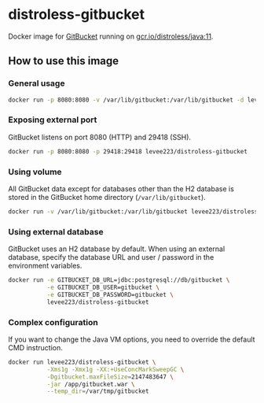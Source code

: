 # distroless-gitbucket

Docker image for [GitBucket](https://gitbucket.github.io/) running on [gcr.io/distroless/java:11](https://gcr.io/distroless/java:11).

## How to use this image

### General usage

```sh
docker run -p 8080:8080 -v /var/lib/gitbucket:/var/lib/gitbucket -d levee223/distroless-gitbucket
```

### Exposing external port

GitBucket listens on port 8080 (HTTP) and 29418 (SSH).

```sh
docker run -p 8080:8080 -p 29418:29418 levee223/distroless-gitbucket
```

### Using volume

All GitBucket data except for databases other than the H2 database is stored in the GitBucket home directory (`/var/lib/gitbucket`).

```sh
docker run -v /var/lib/gitbucket:/var/lib/gitbucket levee223/distroless-gitbucket
```

### Using external database

GitBucket uses an H2 database by default. When using an external database, specify the database URL and user / password in the environment variables.

```sh
docker run -e GITBUCKET_DB_URL=jdbc:postgresql://db/gitbucket \
           -e GITBUCKET_DB_USER=gitbucket \
           -e GITBUCKET_DB_PASSWORD=gitbucket \
           levee223/distroless-gitbucket
```

### Complex configuration

If you want to change the Java VM options, you need to override the default CMD instruction.

```sh
docker run levee223/distroless-gitbucket \
           -Xms1g -Xmx1g -XX:+UseConcMarkSweepGC \
           -Dgitbucket.maxFileSize=2147483647 \
           -jar /app/gitbucket.war \
           --temp_dir=/var/tmp/gitbucket
```

